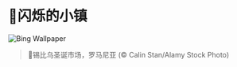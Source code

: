 # 🔖闪烁的小镇

![Bing Wallpaper](https://www.bing.com/th?id=OHR.SibiuRomania_ZH-CN1631942857_1920x1080.jpg&rf=LaDigue_1920x1080.jpg&pid=hp)

> 📝锡比乌圣诞市场，罗马尼亚 (© Calin Stan/Alamy Stock Photo)
